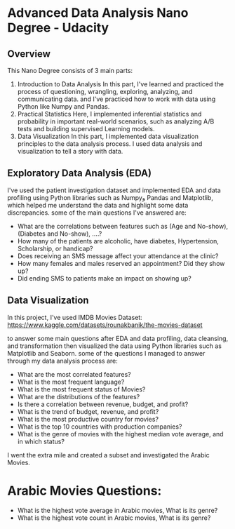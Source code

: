 # Advanced Data Analysis Nano Degree - Udacity

## Overview 
  This Nano Degree consists of 3 main parts:
  1. Introduction to Data Analysis
      In this part, I've learned and practiced the process of questioning, wrangling, exploring, analyzing, and communicating data. and I've practiced how to work with data using Python like Numpy and Pandas.
  3. Practical Statistics
     Here, I implemented inferential statistics and probability in important real-world scenarios, such as analyzing A/B tests and building supervised Learning models.
  5. Data Visualization
     In this part, I implemented data visualization principles to the data analysis process. I used data analysis and visualization to tell a story with data.

## Exploratory Data Analysis (EDA)


  I've used the patient investigation dataset and implemented EDA and data profiling using Python libraries such as Numpyو Pandas and Matplotlib, which helped me understand the data and highlight some data discrepancies.
  some of the main questions I've answered are:
- What are the correlations between features such as (Age and No-show), (Diabetes and No-show), ....?
- How many of the patients are alcoholic, have diabetes, Hypertension, Scholarship, or handicap?
- Does receiving an SMS message affect your attendance at the clinic?
- How many females and males reserved an appointment? Did they show up?
- Did ending SMS to patients make an impact on showing up?
  
## Data Visualization 

In this project, I've used IMDB Movies Dataset: 
https://www.kaggle.com/datasets/rounakbanik/the-movies-dataset

to answer some main questions after EDA and data profiling, data cleansing, and transformation then visualized the data using Python libraries such as Matplotlib and Seaborn.
some of the questions I managed to answer through my data analysis process are: 

- What are the most correlated features?
- What is the most frequent language?
- What is the most frequent status of Movies?
- What are the distributions of the features?
- Is there a correlation between revenue, budget, and profit?
- What is the trend of budget, revenue, and profit?
- What is the most productive country for movies?
- What is the top 10 countries with production companies?
- What is the genre of movies with the highest median vote average, and in which status?

I went the extra mile and created a subset and investigated the Arabic Movies.

# Arabic Movies Questions:
- What is the highest vote average in Arabic movies, What is its genre?
- What is the highest vote count in Arabic movies, What is its genre?
